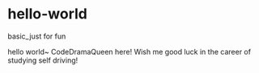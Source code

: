 # hello-world
basic_just for fun

hello world~
CodeDramaQueen here!
Wish me good luck in the career of studying self driving!

